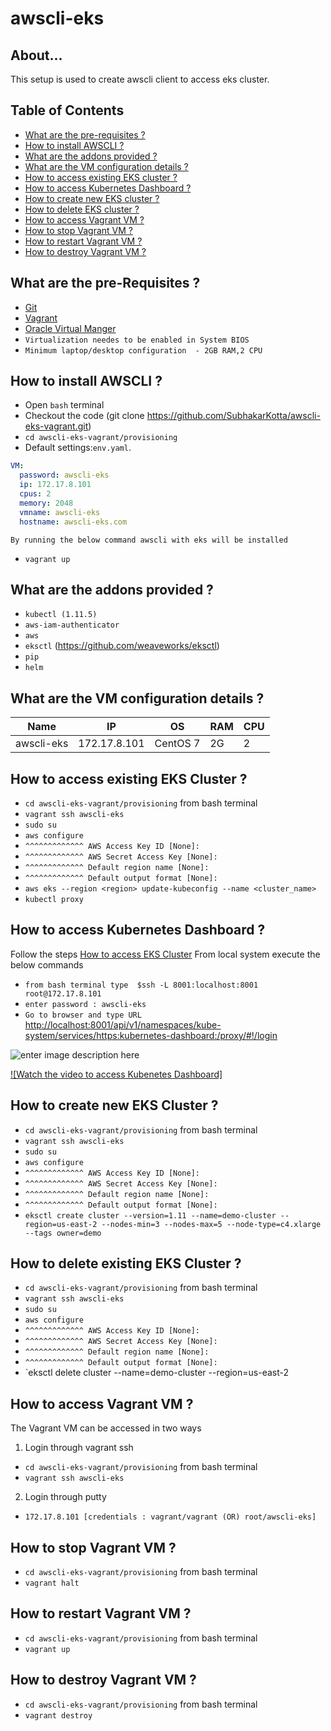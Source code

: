 

# awscli-eks

## About...

This setup is used to create awscli client to access eks cluster.


## Table of Contents

* [What are the pre-requisites ?](#pre-requisites)
* [How to install AWSCLI ?](#deploy)
* [What are the addons provided ?](#addons)
* [What are the VM configuration details ?](#configuration)
* [How to access existing EKS cluster ?](#eks)
* [How to access Kubernetes Dashboard ?](#dashboard)
* [How to create new EKS cluster ?](#create)
* [How to delete EKS cluster ?](#delete)
* [How to access Vagrant VM ?](#access)
* [How to stop Vagrant VM ?](#stop)
* [How to restart Vagrant VM ?](#restart)
* [How to destroy Vagrant VM ?](#destroy)


<a id="pre-requisites"></a>
## What are the pre-Requisites ?
* [Git](https://git-scm.com/downloads "Git")
* [Vagrant](https://www.vagrantup.com/downloads.html "Vagrant")
* [Oracle Virtual Manger](https://www.oracle.com/technetwork/server-storage/virtualbox/downloads/index.html "Oracle Virtual Manger")
* `Virtualization needes to be enabled in System BIOS`
* `Minimum laptop/desktop configuration  - 2GB RAM,2 CPU`



<a id="deploy"></a>
## How to install AWSCLI ?
* Open `bash` terminal 
* Checkout the code  (git clone https://github.com/SubhakarKotta/awscli-eks-vagrant.git) 
* `cd awscli-eks-vagrant/provisioning` 
* Default settings:`env.yaml`.
```yaml
VM:
  password: awscli-eks
  ip: 172.17.8.101
  cpus: 2
  memory: 2048
  vmname: awscli-eks
  hostname: awscli-eks.com
```
    
	By running the below command awscli with eks will be installed
* `vagrant up`



<a id="addons"></a>
## What are the addons provided ?
* `kubectl (1.11.5)`
* `aws-iam-authenticator`
* `aws`
* `eksctl` (https://github.com/weaveworks/eksctl)
* `pip`
* `helm`

<a id="configuration"></a>
## What are the VM configuration details ?

Name|IP|OS|RAM|CPU|
|----|----|----|----|----|
awscli-eks  |172.17.8.101|CentOS 7|2G|2|



<a id="eks"></a>
## How to access existing EKS Cluster ?

* `cd awscli-eks-vagrant/provisioning` from bash terminal
* `vagrant ssh awscli-eks`
* `sudo su`
* `aws configure`
*  `^^^^^^^^^^^^^ AWS Access Key ID [None]:`
*  `^^^^^^^^^^^^^ AWS Secret Access Key [None]:`
*  `^^^^^^^^^^^^^ Default region name [None]:`
*  `^^^^^^^^^^^^^ Default output format [None]:`
* `aws eks --region <region> update-kubeconfig --name <cluster_name>`
* `kubectl proxy`

<a id="eks"></a>
## How to access Kubernetes Dashboard ?
Follow the steps [How to access EKS Cluster](#eks)
From local system execute the below commands
* `from bash terminal type  $ssh -L 8001:localhost:8001 root@172.17.8.101`
* `enter password : awscli-eks`
* `Go to browser and type URL`
[http://localhost:8001/api/v1/namespaces/kube-system/services/https:kubernetes-dashboard:/proxy/#!/login](http://localhost:8001/api/v1/namespaces/kube-system/services/https:kubernetes-dashboard:/proxy/#!/login)

![enter image description here](https://lh3.googleusercontent.com/YJE7IrWjWIt8B2JM23u13D0T_7V5ec_SB7BDNbOSCl_nbe5Ob_KHHpGQap6n684HHS8UNxBTkY0 "Watch the Video")

[![Watch the video to access Kubenetes Dashboard]](https://youtu.be/qvYew25_Dao)


<a id="create"></a>
## How to create new EKS Cluster ?

* `cd awscli-eks-vagrant/provisioning` from bash terminal
* `vagrant ssh awscli-eks`
* `sudo su`
* `aws configure`
*  `^^^^^^^^^^^^^ AWS Access Key ID [None]:`
*  `^^^^^^^^^^^^^ AWS Secret Access Key [None]:`
*  `^^^^^^^^^^^^^ Default region name [None]:`
*  `^^^^^^^^^^^^^ Default output format [None]:`
* `eksctl create cluster --version=1.11 --name=demo-cluster --region=us-east-2 --nodes-min=3 --nodes-max=5 --node-type=c4.xlarge --tags owner=demo`


<a id="delete"></a>
## How to delete existing EKS Cluster ?

* `cd awscli-eks-vagrant/provisioning` from bash terminal
* `vagrant ssh awscli-eks`
* `sudo su`
* `aws configure`
*  `^^^^^^^^^^^^^ AWS Access Key ID [None]:`
*  `^^^^^^^^^^^^^ AWS Secret Access Key [None]:`
*  `^^^^^^^^^^^^^ Default region name [None]:`
*  `^^^^^^^^^^^^^ Default output format [None]:`
* `eksctl delete cluster --name=demo-cluster --region=us-east-2


<a id="access"></a>
## How to access Vagrant VM ?
The Vagrant VM can be accessed in two ways

1) Login through vagrant ssh
* `cd awscli-eks-vagrant/provisioning` from bash terminal
* `vagrant ssh awscli-eks`

2) Login through putty
* `172.17.8.101 [credentials : vagrant/vagrant (OR) root/awscli-eks]`


<a id="stop"></a>
## How to stop Vagrant VM ?
* `cd awscli-eks-vagrant/provisioning` from bash terminal
* `vagrant halt`

<a id="restart"></a>
## How to restart Vagrant VM ?
* `cd awscli-eks-vagrant/provisioning` from bash terminal
* `vagrant up`

<a id="destroy"></a>
## How to destroy Vagrant VM ?
* `cd awscli-eks-vagrant/provisioning` from bash terminal
* `vagrant destroy`